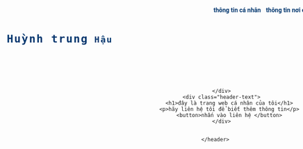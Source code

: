 
<html lang="en">
<head> 
<meta charset="UTF-8">
<meta http-equiv="X-UA-Compatible" content="IE-edge">
<meta name="viewport" content="width-device-width, initial-scale-1.0">
<script src="http://kit.fontawesome.com/54f0cb7e4a.js" crossorigin="amonyus"></script>
<link rel="stylesheet" href="style.css">
<title>web cá nhân</title>
</head>
<body>
    <header>
        <div class="top">
            <div class="container">
                <div class="header-top row">
                    <p>Huỳnh trung<span> Hậu</span></p>
                    <ul>
                        <i class="fa-solid fa-circle-xmark"></i>
                        <li><a href="index3.html">thông tin cá nhân</a></li>                         
                        <li><a href="">thông tin nơi ở</a></li>                                   
                        <li><a href="index7.html">web học tập</a></li>                                                       
                    </ul>
                    <i class="fas fa-bars"></i>
                </div>
            </div>
        </div>
        <div class="a1-image">

        </div>
        <div class="header-text">
             <h1>đây là trang web cá nhân của tôi</h1>
             <p>hãy liên hệ tôi để biết thêm thông tin</p>
             <button>nhấn vào liên hệ </button>
        </div>

    
    </header>
</body>
<head>
    <style>@import url('https://fonts.googleapis.com/css2?family=Roboto+Mono&display=swap');
        @import url('https://fonts.googleapis.com/css2?family=Roboto+Mono:ital,wght@0,400;1,200&display=swap');
        :root {
            --main-text-font:'Roboto', sans-serif;
            --logo-text-font:'Roboto Mono', monospace;
            --main-color: #063970;
        }
        body {
            background-image: url(https://tse4.mm.bing.net/th?id=OIP.WqNgq6Q5szSQM1nwCuE9EQHaFj&pid=Api&P=0&w=220&h=165);
            background-size: cover;
        }
        * {
            margin: 0;
            padding: 0;
            box-sizing: border-box;
        }
        a {
            text-decoration: none;
        }
        li {
            list-style: none;
        }
        .container {
            max-width: 1024px;
            margin: auto;
        }
        .row {
            display: flex;
            flex-wrap: wrap;
        }
        header {
            background-image: url("");
            ackground-position: center;
            background-repeat: no-repeat;
            background-size: cover;
           /width: 100vw;
            height: 100vh;
        }
        .navy-image {
            position: absolute;
            content: "";
            width: 100%;
            height: 100%;
            background-color: blue;
            opacity: 0.5;
        }
        .top {
            position: relative;
            width: 100%;
            z-index: 1;
        }
        .header-top p {
            font-family: var(--logo-text-font);
            font-size: 25px;
            letter-spacing: 2px;
            color: var(--main-color);
            font-weight: bold;
        }
        .header-top p span {
            font-size: 20px;
        }
        .header-top {
            justify-content: space-between;
            padding: 12px 0;
            align-items: center;
        }
        .header-top ul {
            display: flex;
        }
        .header-top ul li {
            margin-left: 12px;
            position: relative;
        }
        .header-top ul li::after {
            position: relative;
            content: "";
            display: block;
            bottom: -2px;
            height: 3px;
            width: 0%;
            left: 50%;
            transform: translate(-50%);
            background-color: var(--main-color);
            border-radius: 5px;
            transition: all 0.5s ease;
        }
        .header-top ul li:hover::after {
            width: 100%;
        
        }
        .header-top ul li a {
            font-family: var(--main-text-font);
            color: #063970;
            font-weight: bold;
        }
        .header-top ul i {
            font-size: 32px;
            color: white;
            margin: 12px 0 0 12px;
            cursor: pointer;
            margin-bottom: 150px;
        }
        .header-top> i {
            font-size: 32px;
            color: var(--main-color);
            cursor: pointer;
        }
        .header-top p {
            font-family: var(--logo-text-font);  
        }
        .header-text {
            position: absolute;
            top: 50%;
            left: 50%;
            transform: translate(-50%,-50%);
            max-width: 1200px;
            min-width: 668px;
            text-align: center;
        }
        .header-text h1 {
            font-family: var(--main-text-font);
            color: #063970;
            margin-bottom: 20px;
            font-size: 32px;
        }
        .header-text p {
            font-family: var(--main-text-font);
            color: #063970;
        }
        .header-text button {
            width: 150px;
            height: 60px;
            margin-top: 20px;
            background-color: transparent;
            border: 2px solid var(--main-color);
            color: #063970
            cursor: pointer;
            font-size: 20px;
            transition: all 0.5s ease;
        }
        .header-text button:hover {
            background-color: var(--main-color);
        }
        @media (max-width: 575px) {
            .header-top ul {
                position: fixed;
                width: 200px;
                height: 100px;
                background-color: var(--main-color);
                right: 0;
                top: 0;
                flex-direction: column  ;
            }
            .header-top ul li {
                margin-bottom: 20px;
                margin-left: 50px;
            }
        }   </style>
</head>
<head>
    <style>
        @import url('https://fonts.googleapis.com/css2?family=Roboto+Mono&display=swap');
@import url('https://fonts.googleapis.com/css2?family=Roboto+Mono:ital,wght@0,400;1,200&display=swap');
:root {
    --main-text-font:'Roboto', sans-serif;
    --logo-text-font:'Roboto Mono', monospace;
    --main-color: #063970;
}
* {
    margin: 0;
    padding: 0;
    box-sizing: border-box;
}
a {
    text-decoration: none;
}
li {
    list-style: none;
}
.container {
    max-width: 1024px;
    margin: auto;
}
.row {
    display: flex;
    flex-wrap: wrap;
}
header {
    background-image: url("image/navy.jpg");
    background-position: center;
    background-repeat: no-repeat;
    background-size: cover;
    width: 100vw;
    height: 100vh;
}
/*.navy-image {
    position: absolute;
    content: "";
    width: 100%;
    height: 100%;
    background-color: blue;
    opacity: 0.5;*/
}
.top {
    position: relative;
    width: 100%;
    z-index: 1;
}
.header-top p {
    font-family: var(--logo-text-font);
    font-size: 25px;
    letter-spacing: 2px;
    color: var(--main-color);
    font-weight: bold;
}
.header-top p span {
    font-size: 20px;
}
.header-top {
    justify-content: space-between;
    padding: 12px 0;
    align-items: center;
}
.header-top ul {
    display: flex;
}
.header-top ul li {
    margin-left: 12px;
    position: relative;
}
.header-top ul li::after {
    position: relative;
    content: "";
    display: block;
    bottom: -2px;
    height: 3px;
    width: 0%;
    left: 50%;
    transform: translate(-50%);
    background-color: var(--main-color);
    border-radius: 5px;
    transition: all 0.5s ease;
}
.header-top ul li:hover::after {
    width: 100%;

}
.header-top ul li a {
    font-family: var(--main-text-font);
    color: #063970;
    font-weight: bold;
}
.header-top ul i {
    font-size: 32px;
    color: white;
    margin: 12px 0 0 12px;
    cursor: pointer;
    margin-bottom: 150px;
}
.header-top> i {
    font-size: 32px;
    color: var(--main-color);
    cursor: pointer;
}
.header-top p {
    font-family: var(--logo-text-font);  
}
.header-text {
    position: absolute;
    top: 50%;
    left: 50%;
    transform: translate(-50%,-50%);
    max-width: 700px;
    min-width: 500px;
    text-align: center;
}
.header-text h1 {
    font-family: var(--main-text-font);
    color: #063970;
    margin-bottom: 20px;
    font-size: 32px;
}
.header-text p {
    font-family: var(--main-text-font);
    color: #063970;
}
.header-text button {
    width: 150px;
    height: 40px;
    margin-top: 20px;
    background-color: transparent;
    border: 2px solid var(--main-color);
    color: #063970
    cursor: pointer;
    font-size: 20px;
    transition: all 0.5s ease;
}
.header-text button:hover {
    background-color: var(--main-color);
}
@media (max-width: 575px) {
    .header-top ul {
        position: fixed;
        width: 200px;
        height: 100px;
        background-color: var(--main-color);
        right: 0;
        top: 0;
        flex-direction: column  ;
    }
    .header-top ul li {
        margin-bottom: 20px;
        margin-left: 50px;
    }
}  
    </style>
</head>

